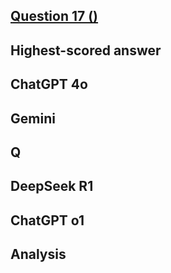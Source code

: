 ## [Question 17 ()]()



## Highest-scored answer 



## ChatGPT 4o



## Gemini




## Q


## DeepSeek R1



## ChatGPT o1


## Analysis 


